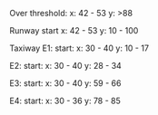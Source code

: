 Over threshold: 
  x: 42 - 53
  y: >88

Runway
  start
    x: 42 - 53
    y: 10 - 100

Taxiway
  E1: 
  start:
    x: 30 - 40
    y: 10 - 17
  

  E2: 
  start:
    x: 30 - 40
    y: 28 - 34
  

  E3: 
  start:
    x: 30 - 40
    y: 59 - 66
  

  E4: 
  start:
    x: 30 - 36
    y: 78 - 85
  